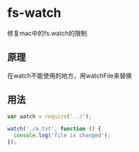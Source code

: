 # fs-watch

修复mac中的fs.watch的限制

## 原理
在watch不能使用的地方，用watchFile来替换

## 用法

````js
var watch = require('../');

watch('./a.txt', function () {
  console.log('file is changed');
});

````


